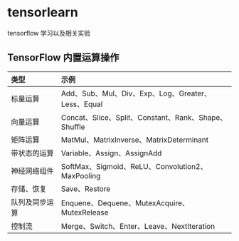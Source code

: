 # tensorlearn
tensorflow 学习以及相关实验


## TensorFlow 内置运算操作

| 类型 | 示例 | 
| :- | :- | 
| 标量运算 | Add、Sub、Mul、Div、Exp、Log、Greater、Less、Equal | 
| 向量运算 | Concat、Slice、Split、Constant、Rank、Shape、Shuffle | 
| 矩阵运算 | MatMul、MatrixInverse、MatrixDeterminant | 
| 带状态的运算 | Variable、Assign、AssignAdd |
| 神经网络组件 | SoftMax、Sigmoid、ReLU、Convolution2、MaxPooling |
| 存储、恢复 | Save、Restore |
| 队列及同步运算 | Enquene、Dequene、MutexAcquire、MutexRelease |
| 控制流 | Merge、Switch、Enter、Leave、NextIteration |